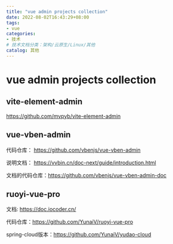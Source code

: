 ```yaml
---
title: "vue admin projects collection"
date: 2022-08-02T16:43:29+08:00
tags:
- vue
categories:
- 技术
# 技术文档分类：架构/云原生/Linux/其他
catalog: 其他
---
```


# vue admin projects collection



## vite-element-admin

https://github.com/mvpyb/vite-element-admin



## vue-vben-admin

代码仓库： https://github.com/vbenjs/vue-vben-admin

说明文档： https://vvbin.cn/doc-next/guide/introduction.html

文档的代码仓库：https://github.com/vbenjs/vue-vben-admin-doc



## ruoyi-vue-pro

文档: https://doc.iocoder.cn/

代码仓库：https://github.com/YunaiV/ruoyi-vue-pro

spring-cloud版本：https://github.com/YunaiV/yudao-cloud

